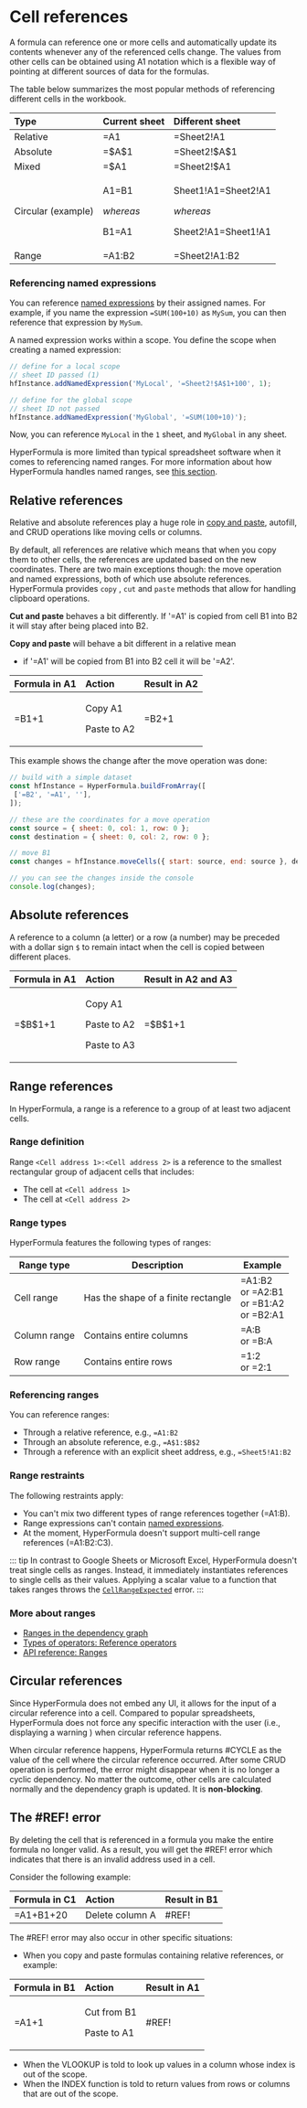 # Cell references

A formula can reference one or more cells and automatically update its
contents whenever any of the referenced cells change. The values from
other cells can be obtained using A1 notation which is a flexible
way of pointing at different sources of data for the formulas.

The table below summarizes the most popular methods of referencing
different cells in the workbook.

<table>
  <thead>
    <tr>
      <th style="text-align:left">Type</th>
      <th style="text-align:left">Current sheet</th>
      <th style="text-align:left">Different sheet</th>
    </tr>
  </thead>
  <tbody>
    <tr>
      <td style="text-align:left">Relative</td>
      <td style="text-align:left">=A1</td>
      <td style="text-align:left">=Sheet2!A1</td>
    </tr>
    <tr>
      <td style="text-align:left">Absolute</td>
      <td style="text-align:left">=$A$1</td>
      <td style="text-align:left">=Sheet2!$A$1</td>
    </tr>
    <tr>
      <td style="text-align:left">Mixed</td>
      <td style="text-align:left">=$A1</td>
      <td style="text-align:left">=Sheet2!$A1</td>
    </tr>
    <tr>
      <td style="text-align:left">Circular (example)</td>
      <td style="text-align:left">
        <p>A1=B1</p>
        <p><em>whereas</em>
        </p>
        <p>B1=A1</p>
      </td>
      <td style="text-align:left">
        <p>Sheet1!A1=Sheet2!A1</p>
        <p><em>whereas</em>
        </p>
        <p>Sheet2!A1=Sheet1!A1</p>
      </td>
    </tr>
    <tr>
      <td style="text-align:left">Range</td>
      <td style="text-align:left">=A1:B2</td>
      <td style="text-align:left">=Sheet2!A1:B2</td>
    </tr>
  </tbody>
</table>

### Referencing named expressions

You can reference [named expressions](./named-expressions.md) by their assigned names. For example, if you name the expression `=SUM(100+10)` as `MySum`, you can then reference that expression by `MySum`.

A named expression works within a scope. You define the scope when creating a named expression:

```javascript
// define for a local scope
// sheet ID passed (1)
hfInstance.addNamedExpression('MyLocal', '=Sheet2!$A$1+100', 1);

// define for the global scope
// sheet ID not passed
hfInstance.addNamedExpression('MyGlobal', '=SUM(100+10)');
```

Now, you can reference `MyLocal` in the `1` sheet, and `MyGlobal` in any sheet.

HyperFormula is more limited than
typical spreadsheet software when it comes to referencing named ranges.
For more information about how
HyperFormula handles named ranges,
see [this section](named-expressions.md).

## Relative references

Relative and absolute references play a huge role in
[copy and paste](clipboard-operations.md), autofill, and CRUD
operations like moving cells or columns.

By default, all references are relative which means that when you
copy them to other cells, the references are updated based on the
new coordinates. There are two main exceptions though: the move operation and named expressions, both of which use absolute references. HyperFormula provides
`copy` , `cut` and `paste` methods that allow for handling clipboard operations.

**Cut and paste** behaves a bit differently. If '=A1' is copied from cell B1 into B2 it will stay after being placed into B2.

**Copy and paste** will behave a bit different in a relative mean
- if '=A1' will be copied from B1 into B2 cell it will be '=A2'.

<table>
  <thead>
    <tr>
      <th style="text-align:left">Formula in A1</th>
      <th style="text-align:left">Action</th>
      <th style="text-align:left">Result in A2</th>
    </tr>
  </thead>
  <tbody>
    <tr>
      <td style="text-align:left">=B1+1</td>
      <td style="text-align:left">
        <p>Copy A1</p>
        <p>Paste to A2</p>
      </td>
      <td style="text-align:left">=B2+1</td>
    </tr>
  </tbody>
</table>

This example shows the change after the move operation was done:

```javascript
// build with a simple dataset
const hfInstance = HyperFormula.buildFromArray([
 ['=B2', '=A1', ''],
]);

// these are the coordinates for a move operation
const source = { sheet: 0, col: 1, row: 0 };
const destination = { sheet: 0, col: 2, row: 0 };

// move B1
const changes = hfInstance.moveCells({ start: source, end: source }, destination);

// you can see the changes inside the console
console.log(changes);
```

## Absolute references

A reference to a column (a letter) or a row (a number) may be
preceded with a dollar sign `$` to remain intact when the cell is
copied between different places.

<table>
  <thead>
    <tr>
      <th style="text-align:left">Formula in A1</th>
      <th style="text-align:left">Action</th>
      <th style="text-align:left">Result in A2 and A3</th>
    </tr>
  </thead>
  <tbody>
    <tr>
      <td style="text-align:left">=$B$1+1</td>
      <td style="text-align:left">
        <p>Copy A1</p>
        <p>Paste to A2</p>
        <p>Paste to A3</p>
      </td>
      <td style="text-align:left">=$B$1+1</td>
    </tr>
  </tbody>
</table>

## Range references

In HyperFormula, a range is a reference to a group of at least two adjacent cells.

### Range definition

Range `<Cell address 1>:<Cell address 2>` is a reference to the smallest rectangular group of adjacent cells that includes:

- The cell at `<Cell address 1>`
- The cell at `<Cell address 2>`

### Range types

HyperFormula features the following types of ranges:

| Range type   | Description                         | Example                                       |
|--------------|-------------------------------------|-----------------------------------------------|
| Cell range   | Has the shape of a finite rectangle | =A1:B2<br>or =A2:B1<br>or =B1:A2<br>or =B2:A1 |
| Column range | Contains entire columns             | =A:B<br>or =B:A                               |
| Row range    | Contains entire rows                | =1:2<br>or =2:1                               |

### Referencing ranges

You can reference ranges:
- Through a relative reference, e.g., `=A1:B2`
- Through an absolute reference, e.g., `=A$1:$B$2`
- Through a reference with an explicit sheet address, e.g., `=Sheet5!A1:B2`

### Range restraints

The following restraints apply:
- You can't mix two different types of range references together (=A1:B).
- Range expressions can't contain [named expressions](/guide/named-expressions.md).
- At the moment, HyperFormula doesn't support multi-cell range references (=A1:B2:C3).

::: tip
In contrast to Google Sheets or Microsoft Excel, HyperFormula doesn't treat single cells as ranges. Instead, it immediately instantiates references to single cells as their values. Applying a scalar value to a function that takes ranges throws the [`CellRangeExpected`](/api/classes/errormessage.md#cellrangeexpected) error.
:::

### More about ranges
- [Ranges in the dependency graph](/guide/dependency-graph.md#ranges-in-the-dependency-graph)
- [Types of operators: Reference operators](/guide/types-of-operators.md#reference-operators)
- [API reference: Ranges](/api/classes/hyperformula.md#ranges)

## Circular references

Since HyperFormula does not embed any UI, it allows for the input of a circular reference into a cell. Compared to popular spreadsheets,
HyperFormula does not force any specific interaction with the user
(i.e., displaying a warning ) when circular reference happens.

When circular reference happens, HyperFormula returns #CYCLE as
the value of the cell where the circular reference occurred. After
some CRUD operation is performed, the error might disappear when it is no longer
a cyclic dependency. No matter the outcome, other cells are
calculated normally and the dependency graph is updated. It
is **non-blocking**.

## The #REF! error

By deleting the cell that is referenced in a formula you make the
entire formula no longer valid. As a result, you will get the
#REF! error which indicates that there is an invalid address
used in a cell.

Consider the following example:

| Formula in C1 | Action          | Result in B1 |
|:--------------|:----------------|:-------------|
| =A1+B1+20     | Delete column A | #REF!        |

The #REF! error may also occur in other specific situations:

* When you copy and paste formulas containing relative references,
or example:

<table>
  <thead>
    <tr>
      <th style="text-align:left">Formula in B1</th>
      <th style="text-align:left">Action</th>
      <th style="text-align:left">Result in A1</th>
    </tr>
  </thead>
  <tbody>
    <tr>
      <td style="text-align:left">=A1+1</td>
      <td style="text-align:left">
        <p>Cut from B1</p>
        <p>Paste to A1</p>
      </td>
      <td style="text-align:left">#REF!</td>
    </tr>
  </tbody>
</table>

* When the VLOOKUP is told to look up values in a column whose
index is out of the scope.
* When the INDEX function is told to return values from rows or
columns that are out of the scope.